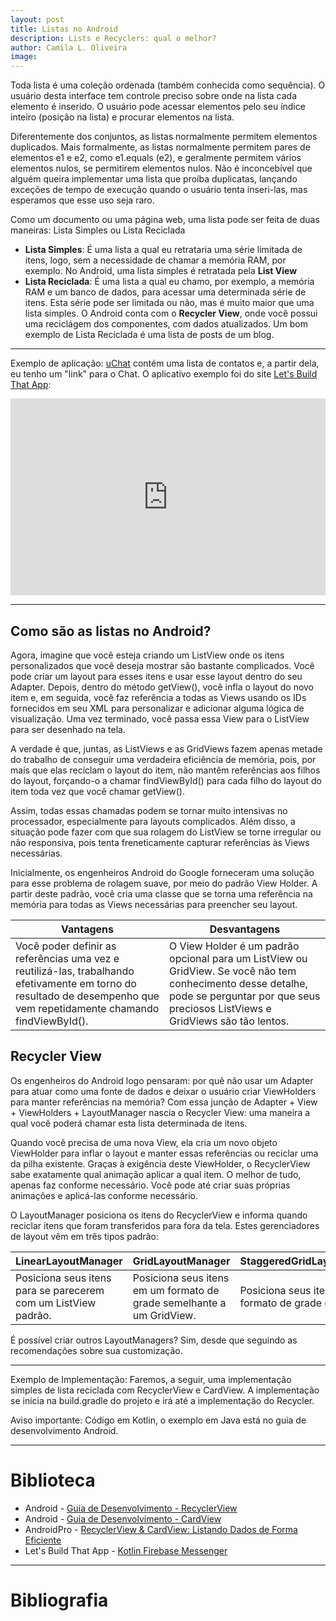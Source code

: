 ```yaml
---
layout: post
title: Listas no Android
description: Lists e Recyclers: qual o melhor?
author: Camila L. Oliveira
image: 
---
```


Toda lista é uma coleção ordenada (também conhecida como sequência). O usuário desta interface tem controle preciso sobre onde na lista cada elemento é inserido. O usuário pode acessar elementos pelo seu índice inteiro (posição na lista) e procurar elementos na lista.

Diferentemente dos conjuntos, as listas normalmente permitem elementos duplicados. Mais formalmente, as listas normalmente permitem pares de elementos e1 e e2, como e1.equals (e2), e geralmente permitem vários elementos nulos, se permitirem elementos nulos. Não é inconcebível que alguém queira implementar uma lista que proíba duplicatas, lançando exceções de tempo de execução quando o usuário tenta inseri-las, mas esperamos que esse uso seja raro.

Como um documento ou uma página web, uma lista pode ser feita de duas maneiras: Lista Simples ou Lista Reciclada
- **Lista Simples**: É uma lista a qual eu retrataria uma série limitada de itens, logo, sem a necessidade de chamar a memória RAM, por exemplo. No Android, uma lista simples é retratada pela **List View**
- **Lista Reciclada**: É uma lista a qual eu chamo, por exemplo, a memória RAM e um banco de dados, para acessar uma determinada série de itens. Esta série pode ser limitada ou não, mas é muito maior que uma lista simples. O Android conta com o **Recycler View**, onde você possui uma reciclágem dos componentes, com dados atualizados. Um bom exemplo de Lista Reciclada é uma lista de posts de um blog.

---

Exemplo de aplicação: [uChat](https://clcmoliveira.github.io/uchat) contém uma lista de contatos e, a partir dela, eu tenho um "link" para o Chat. O aplicativo exemplo foi do site [Let's Build That App](https://www.letsbuildthatapp.com/course_video?id=3492):
<iframe width="100%" height="315" src="https://www.youtube.com/embed/ihJGxFu2u9Q" frameborder="0" allow="accelerometer; autoplay; encrypted-media; gyroscope; picture-in-picture" allowfullscreen></iframe>

---
## Como são as listas no Android?

Agora, imagine que você esteja criando um ListView onde os itens personalizados que você deseja mostrar são bastante complicados. Você pode criar um layout para esses itens e usar esse layout dentro do seu Adapter. Depois, dentro do método getView(), você infla o layout do novo item e, em seguida, você faz referência a todas as Views usando os IDs fornecidos em seu XML para personalizar e adicionar alguma lógica de visualização. Uma vez terminado, você passa essa View para o ListView para ser desenhado na tela.

A verdade é que, juntas, as ListViews e as GridViews fazem apenas metade do trabalho de conseguir uma verdadeira eficiência de memória, pois, por mais que elas reciclam o layout do item, não mantêm referências aos filhos do layout, forçando-o a chamar findViewById() para cada filho do layout do item toda vez que você chamar getView().

Assim, todas essas chamadas podem se tornar muito intensivas no processador, especialmente para layouts complicados. Além disso, a situação pode fazer com que sua rolagem do ListView se torne irregular ou não responsiva, pois tenta freneticamente capturar referências às Views necessárias.

Inicialmente, os engenheiros Android do Google forneceram uma solução para esse problema de rolagem suave, por meio do padrão View Holder. A partir deste padrão, você cria uma classe que se torna uma referência na memória para todas as Views necessárias para preencher seu layout. 

Vantagens|Desvantagens
--|--
Você poder definir as referências uma vez e reutilizá-las, trabalhando efetivamente em torno do resultado de desempenho que vem repetidamente chamando findViewById(). | O View Holder é um padrão opcional para um ListView ou GridView. Se você não tem conhecimento desse detalhe, pode se perguntar por que seus preciosos ListViews e GridViews são tão lentos.

## Recycler View
Os engenheiros do Android logo pensaram: por quê não usar um Adapter para atuar como uma fonte de dados e deixar o usuário criar ViewHolders para manter referências na memória? Com essa junção de Adapter + View + ViewHolders + LayoutManager nascia o Recycler View: uma maneira a qual você poderá chamar esta lista determinada de itens.

Quando você precisa de uma nova View, ela cria um novo objeto ViewHolder para inflar o layout e manter essas referências ou reciclar uma da pilha existente. Graças à exigência deste ViewHolder, o RecyclerView sabe exatamente qual animação aplicar a qual item. O melhor de tudo, apenas faz conforme necessário. Você pode até criar suas próprias animações e aplicá-las conforme necessário.

O LayoutManager posiciona os itens do RecyclerView e informa quando reciclar itens que foram transferidos para fora da tela. Estes gerenciadores de layout vêm em três tipos padrão:

LinearLayoutManager | GridLayoutManager | StaggeredGridLayoutManager
--|--|--
Posiciona seus itens para se parecerem com um ListView padrão. | Posiciona seus itens em um formato de grade semelhante a um GridView. | Posiciona seus itens em um formato de grade escalonado.

É possível criar outros LayoutManagers? Sim, desde que seguindo as recomendações sobre sua customização.

---
Exemplo de Implementação:
Faremos, a seguir, uma implementação simples de lista reciclada com RecyclerView e CardView. A implementação se inicia na build.gradle do projeto e irá até a implementação do Recycler.
<script src="https://gist.github.com/clcmoliveira/c19277e2c133a361023ff97a61aa6460.js"></script>
Aviso importante: Código em Kotlin, o exemplo em Java está no guia de desenvolvimento Android.

---
# Biblioteca
- Android - [Guia de Desenvolvimento - RecyclerView](https://developer.android.com/guide/topics/ui/layout/recyclerview)
- Android - [Guia de Desenvolvimento - CardView](https://developer.android.com/guide/topics/ui/layout/cardview.html)
- AndroidPro - [RecyclerView & CardView: Listando Dados de Forma Eficiente](https://www.androidpro.com.br/blog/design-layout/recyclerview-cardview/)
- Let's Build That App - [Kotlin Firebase Messenger](https://www.letsbuildthatapp.com/course_video?id=3492)




---
# Bibliografia
